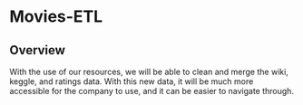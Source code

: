 # Movies-ETL

## Overview
With the use of our resources, we will be able to clean and merge the wiki, keggle, and ratings data.  With this new data, it will be much more accessible for the company to use, and it can be easier to navigate through.